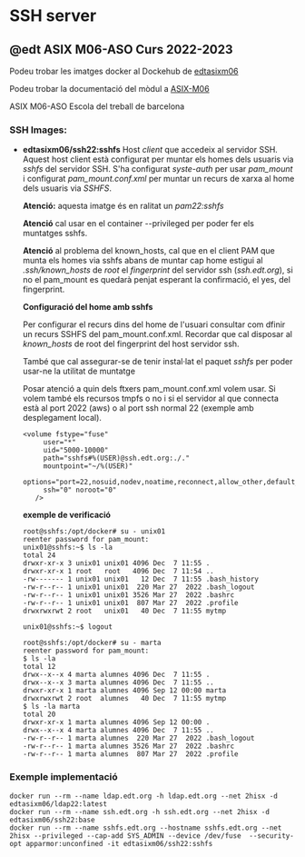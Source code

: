 # SSH server
## @edt ASIX M06-ASO Curs 2022-2023

Podeu trobar les imatges docker al Dockehub de [edtasixm06](https://hub.docker.com/u/edtasixm06/)

Podeu trobar la documentació del mòdul a [ASIX-M06](https://sites.google.com/site/asixm06edt/)

ASIX M06-ASO Escola del treball de barcelona


### SSH Images:

* **edtasixm06/ssh22:sshfs**  Host *client* que accedeix al servidor SSH. Aquest host client
  està configurat per muntar els homes dels usuaris via *sshfs* del servidor SSH. S'ha
  configurat *syste-auth* per usar *pam_mount* i configurat *pam_mount.conf.xml* per muntar
  un recurs de xarxa al home dels usuaris via *SSHFS*.

  **Atenció:** aquesta imatge és en ralitat un *pam22:sshfs*
 
  **Atenció** cal usar en el container --privileged per poder fer els muntatges sshfs.

  **Atenció** al problema del known_hosts, cal que en el client PAM que munta els homes via
  sshfs abans de muntar cap home estigui al *.ssh/known_hosts* de *root* el *fingerprint* del
  servidor ssh (*ssh.edt.org*), si no el pam_mount es quedarà penjat esperant la confirmació,
  el yes, del fingerprint.
  
  **Configuració del home amb sshfs**

  Per configurar el recurs dins del home de l'usuari consultar com dfinir un recurs SSHFS del
  pam_mount.conf.xml. Recordar que cal disposar al *known_hosts* de root del fingerprint del
  host servidor ssh.
 
  També que cal assegurar-se de tenir instal·lat el paquet *sshfs* per poder usar-ne la utilitat
  de muntatge

  Posar atenció a quin dels ftxers pam_mount.conf.xml volem usar. Si volem també els recursos 
  tmpfs o no i si el servidor al que connecta està al port 2022 (aws) o al port ssh normal 22 
  (exemple amb desplegament local).

  ```
  <volume fstype="fuse"
       user="*"
       uid="5000-10000"
       path="sshfs#%(USER)@ssh.edt.org:./."
       mountpoint="~/%(USER)"
       options="port=22,nosuid,nodev,noatime,reconnect,allow_other,default_permissions,password_stdin"
       ssh="0" noroot="0" 
     />
  ```

  **exemple de verificació**

  ```
  root@sshfs:/opt/docker# su - unix01
  reenter password for pam_mount:
  unix01@sshfs:~$ ls -la
  total 24
  drwxr-xr-x 3 unix01 unix01 4096 Dec  7 11:55 .
  drwxr-xr-x 1 root   root   4096 Dec  7 11:54 ..
  -rw------- 1 unix01 unix01   12 Dec  7 11:55 .bash_history
  -rw-r--r-- 1 unix01 unix01  220 Mar 27  2022 .bash_logout
  -rw-r--r-- 1 unix01 unix01 3526 Mar 27  2022 .bashrc
  -rw-r--r-- 1 unix01 unix01  807 Mar 27  2022 .profile
  drwxrwxrwt 2 root   unix01   40 Dec  7 11:55 mytmp
  
  unix01@sshfs:~$ logout

  root@sshfs:/opt/docker# su - marta
  reenter password for pam_mount:
  $ ls -la
  total 12
  drwx--x--x 4 marta alumnes 4096 Dec  7 11:55 .
  drwx--x--x 3 marta alumnes 4096 Dec  7 11:55 ..
  drwxr-xr-x 1 marta alumnes 4096 Sep 12 00:00 marta
  drwxrwxrwt 2 root  alumnes   40 Dec  7 11:55 mytmp
  $ ls -la marta
  total 20
  drwxr-xr-x 1 marta alumnes 4096 Sep 12 00:00 .
  drwx--x--x 4 marta alumnes 4096 Dec  7 11:55 ..
  -rw-r--r-- 1 marta alumnes  220 Mar 27  2022 .bash_logout
  -rw-r--r-- 1 marta alumnes 3526 Mar 27  2022 .bashrc
  -rw-r--r-- 1 marta alumnes  807 Mar 27  2022 .profile
  ```

### Exemple implementació

```
docker run --rm --name ldap.edt.org -h ldap.edt.org --net 2hisx -d edtasixm06/ldap22:latest
docker run --rm --name ssh.edt.org -h ssh.edt.org --net 2hisx -d edtasixm06/ssh22:base
docker run --rm --name sshfs.edt.org --hostname sshfs.edt.org --net 2hisx --privileged --cap-add SYS_ADMIN --device /dev/fuse  --security-opt apparmor:unconfined -it edtasixm06/ssh22:sshfs
```




